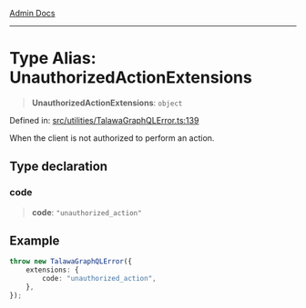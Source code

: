 [Admin Docs](/)

***

# Type Alias: UnauthorizedActionExtensions

> **UnauthorizedActionExtensions**: `object`

Defined in: [src/utilities/TalawaGraphQLError.ts:139](https://github.com/syedali237/talawa-api/blob/8be1a1231af103d298d6621405c956dc45d3a73a/src/utilities/TalawaGraphQLError.ts#L139)

When the client is not authorized to perform an action.

## Type declaration

### code

> **code**: `"unauthorized_action"`

## Example

```ts
throw new TalawaGraphQLError({
	extensions: {
		code: "unauthorized_action",
	},
});
```
